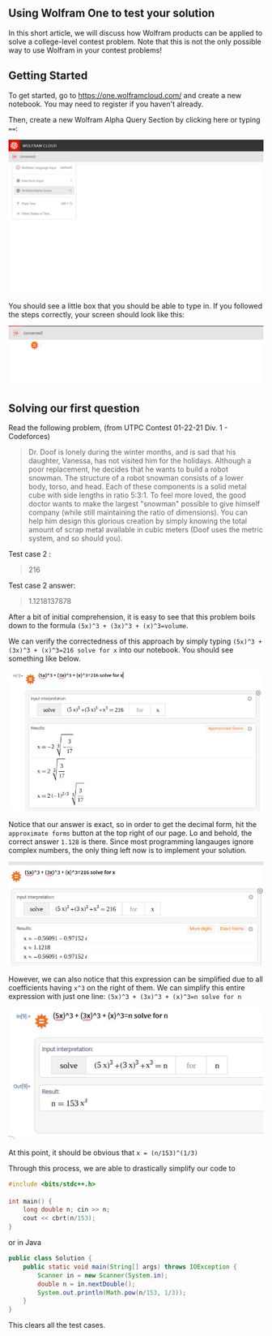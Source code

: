 ## Using Wolfram One to test your solution

In this short article, we will discuss how Wolfram products can be applied to solve a college-level contest problem. Note that this is not the only possible way to use Wolfram in your contest problems!

## Getting Started

To get started, go to https://one.wolframcloud.com/ and create a new notebook. You may need to register if you haven't already.

Then, create a new Wolfram Alpha Query Section by clicking here or typing `==`:

![](assets/2021-02-21-11-04-13.png)

You should see a little box that you should be able to type in. If you followed the steps correctly, your screen should look like this:

![](assets/2021-02-21-11-05-26.png)

## Solving our first question

Read the following problem, (from UTPC Contest 01-22-21 Div. 1 - Codeforces)

> Dr. Doof is lonely during the winter months, and is sad that his daughter, Vanessa, has not visited him for the holidays. Although a poor replacement, he decides that he wants to build a robot snowman. The structure of a robot snowman consists of a lower body, torso, and head. Each of these components is a solid metal cube with side lengths in ratio 5:3:1. To feel more loved, the good doctor wants to make the largest "snowman" possible to give himself company (while still maintaining the ratio of dimensions). You can help him design this glorious creation by simply knowing the total amount of scrap metal available in cubic meters (Doof uses the metric system, and so should you).

Test case 2 :
> 216

Test case 2 answer:
>1.1218137878

After a bit of initial comprehension, it is easy to see that this problem boils down to the formula `(5x)^3 + (3x)^3 + (x)^3=volume`.

We can verify the correctedness of this approach by simply typing ```(5x)^3 + (3x)^3 + (x)^3=216 solve for x``` into our notebook. You should see something like below.

![](assets/2021-02-21-12-13-41.png)

Notice that our answer is exact, so in order to get the decimal form, hit the `approximate forms` button at the top right of our page. Lo and behold, the correct answer `1.128` is there. Since most programming langauges ignore complex numbers, the only thing left now is to implement your solution.

![](assets/2021-02-21-12-14-26.png)

However, we can also notice that this expression can be simplified due to all coefficients having `x^3` on the right of them. We can simplify this entire expression with just one line: `(5x)^3 + (3x)^3 + (x)^3=n solve for n`

![](assets/2021-02-21-12-18-37.png)

At this point, it should be obvious that `x = (n/153)^(1/3)`

Through this process, we are able to drastically simplify our code to

```cpp
#include <bits/stdc++.h>

int main() {
    long double n; cin >> n;
    cout << cbrt(n/153);
}
```

or in Java

```java
public class Solution {
    public static void main(String[] args) throws IOException {
        Scanner in = new Scanner(System.in);
        double n = in.nextDouble();
        System.out.println(Math.pow(n/153, 1/3));
    }
}
```

This clears all the test cases.